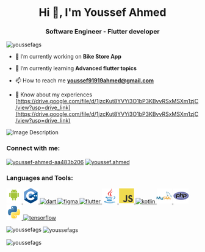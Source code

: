 <h1 align="center">Hi 👋, I'm Youssef Ahmed</h1>
<h3 align="center">Software Engineer - Flutter developer</h3>

<p align="left"> <img src="https://komarev.com/ghpvc/?username=youssefags&label=Profile%20views&color=0e75b6&style=flat" alt="youssefags" /> </p>

- 🔭 I’m currently working on **Bike Store App**

- 🌱 I’m currently learning **Advanced flutter topics**

- 📫 How to reach me **youssef91919ahmed@gmail.com**

- 📄 Know about my experiences [https://drive.google.com/file/d/1jzcKut8YVYi3O1bP3KBvvRSxMSXm1zjC/view?usp=drive_link](https://drive.google.com/file/d/1jzcKut8YVYi3O1bP3KBvvRSxMSXm1zjC/view?usp=drive_link)
 <img src="https://kruschecompany.com/wp-content/uploads/2022/09/Hero-image-for-analysis-of-international-Flutter-developer-salary-ranges-with-data-covering-Germany-Switzerland-United-Kingdom-Eastern-Europe-India-and-USA.jpg" alt="Image Description">
<h3 align="left">Connect with me:</h3>
<p align="left">
<a href="https://linkedin.com/in/youssef-ahmed-aa483b206" target="blank"><img align="center" src="https://raw.githubusercontent.com/rahuldkjain/github-profile-readme-generator/master/src/images/icons/Social/linked-in-alt.svg" alt="youssef-ahmed-aa483b206" height="30" width="40" /></a>
<a href="https://codeforces.com/profile/youssef.ahmed" target="blank"><img align="center" src="https://raw.githubusercontent.com/rahuldkjain/github-profile-readme-generator/master/src/images/icons/Social/codeforces.svg" alt="youssef.ahmed" height="30" width="40" /></a>
</p>

<h3 align="left">Languages and Tools:</h3>
<p align="left"> <a href="https://developer.android.com" target="_blank" rel="noreferrer"> <img src="https://raw.githubusercontent.com/devicons/devicon/master/icons/android/android-original-wordmark.svg" alt="android" width="40" height="40"/> </a> <a href="https://www.w3schools.com/cpp/" target="_blank" rel="noreferrer"> <img src="https://raw.githubusercontent.com/devicons/devicon/master/icons/cplusplus/cplusplus-original.svg" alt="cplusplus" width="40" height="40"/> </a> <a href="https://dart.dev" target="_blank" rel="noreferrer"> <img src="https://www.vectorlogo.zone/logos/dartlang/dartlang-icon.svg" alt="dart" width="40" height="40"/> </a> <a href="https://www.figma.com/" target="_blank" rel="noreferrer"> <img src="https://www.vectorlogo.zone/logos/figma/figma-icon.svg" alt="figma" width="40" height="40"/> </a> <a href="https://flutter.dev" target="_blank" rel="noreferrer"> <img src="https://www.vectorlogo.zone/logos/flutterio/flutterio-icon.svg" alt="flutter" width="40" height="40"/> </a> <a href="https://www.java.com" target="_blank" rel="noreferrer"> <img src="https://raw.githubusercontent.com/devicons/devicon/master/icons/java/java-original.svg" alt="java" width="40" height="40"/> </a> <a href="https://developer.mozilla.org/en-US/docs/Web/JavaScript" target="_blank" rel="noreferrer"> <img src="https://raw.githubusercontent.com/devicons/devicon/master/icons/javascript/javascript-original.svg" alt="javascript" width="40" height="40"/> </a> <a href="https://kotlinlang.org" target="_blank" rel="noreferrer"> <img src="https://www.vectorlogo.zone/logos/kotlinlang/kotlinlang-icon.svg" alt="kotlin" width="40" height="40"/> </a> <a href="https://www.mysql.com/" target="_blank" rel="noreferrer"> <img src="https://raw.githubusercontent.com/devicons/devicon/master/icons/mysql/mysql-original-wordmark.svg" alt="mysql" width="40" height="40"/> </a> <a href="https://www.php.net" target="_blank" rel="noreferrer"> <img src="https://raw.githubusercontent.com/devicons/devicon/master/icons/php/php-original.svg" alt="php" width="40" height="40"/> </a> <a href="https://www.python.org" target="_blank" rel="noreferrer"> <img src="https://raw.githubusercontent.com/devicons/devicon/master/icons/python/python-original.svg" alt="python" width="40" height="40"/> </a> <a href="https://www.tensorflow.org" target="_blank" rel="noreferrer"> <img src="https://www.vectorlogo.zone/logos/tensorflow/tensorflow-icon.svg" alt="tensorflow" width="40" height="40"/> </a> </p>

<p><img align="left" src="https://github-readme-stats.vercel.app/api/top-langs?username=youssefags&show_icons=true&locale=en&layout=compact" alt="youssefags" /></p>

<p>&nbsp;<img align="center" src="https://github-readme-stats.vercel.app/api?username=youssefags&show_icons=true&locale=en" alt="youssefags" /></p>

<p><img align="center" src="https://github-readme-streak-stats.herokuapp.com/?user=youssefags&" alt="youssefags" /></p>
